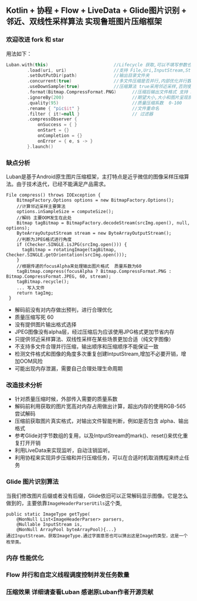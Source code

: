 ## Kotlin + 协程 + Flow + LiveData + Glide图片识别 + 邻近、双线性采样算法 实现鲁班图片压缩框架

### 欢迎改进 fork 和 star


用法如下：

```kotlin
Luban.with(this)                         //Lifecycle 获取,可以不填写参数也可使用ProcessLifecycleOwner
        .load(uri, uri)                  //支持 File,Uri,InputStream,String,和以上数据数组和集合
        .setOutPutDir(path)              //输出目录文件夹
        .concurrent(true)                //多文件压缩是否并行,内部优化并行数量防止OOM
        .useDownSample(true)             //压缩算法 true采用邻近采样,否则使用双线性采样(纯文字图片效果绝佳)
        .format(Bitmap.CompressFormat.PNG)      //压缩后输出文件格式 支持 JPG,PNG,WEBP
        .ignoreBy(200)                          //期望大小,大小和图片呈现质量不能均衡所以压缩后不一定小于此值,
        .quality(95)                            //质量压缩系数  0-100
        .rename { "pic$it" }                    //文件重命名
        .filter { it!=null }                    // 过滤器
        .compressObserver {
            onSuccess = { }
            onStart = {}
            onCompletion = {}
            onError = { e, s -> }
        }.launch()
```
### 缺点分析

Luban是基于Android原生图片压缩框架，主打特点是近乎微信的图像采样压缩算法。由于技术迭代，已经不能满足产品需求。

```
File compress() throws IOException {
    BitmapFactory.Options options = new BitmapFactory.Options();
    //计算邻近采样主要算法
    options.inSampleSize = computeSize();
    //解码 主要OOM发生在此处
    Bitmap tagBitmap = BitmapFactory.decodeStream(srcImg.open(), null, options);
    ByteArrayOutputStream stream = new ByteArrayOutputStream();
    //判断为JPEG格式进行角度
    if (Checker.SINGLE.isJPG(srcImg.open())) {
      tagBitmap = rotatingImage(tagBitmap, Checker.SINGLE.getOrientation(srcImg.open()));
    }
    //根据传递的focusAlpha来处理输出图片格式  质量系数为60
    tagBitmap.compress(focusAlpha ? Bitmap.CompressFormat.PNG : Bitmap.CompressFormat.JPEG, 60, stream);
    tagBitmap.recycle();
	... 写入文件
    return tagImg;
 }
```

- 解码前没有对内存做出预判，进行合理优化
- 质量压缩写死 60
- 没有提供图片输出格式选择
- JPEG图像没有alpha层，经过压缩后为应该使用JPG格式更加节省内存
- 只提供邻近采样算法、双线性采样在某些场景更加合适（纯文字图像）
- 不支持多文件合理并行压缩，输出顺序和压缩顺序不能保证一致
- 检测文件格式和图像的角度多次重复创建IntputStream,增加不必要开销，增加OOM风险
- 可能出现内存泄漏，需要自己合理处理生命周期

### 改造技术分析

- 针对质量压缩时候，外部传入需要的质量系数
- 解码前利用获取的图片宽高对内存占用做出计算，超出内存的使用RGB-565尝试解码
- 压缩前获取图片真实格式，对输出文件智能判断，例如是否包含 alpha、输出格式
- 参考Glide对字节数组的复用，以及IntputStream的mark()、reset()来优化重复打开开销
- 利用LiveData来实现监听，自动注销监听。
- 利用协程来实现异步压缩和并行压缩任务，可以在合适时机取消携程来终止任务

### Glide 图片识别算法

当我们修改图片后缀或者没有后缀，Glide依旧可以正常解码显示图像。它是怎么做到的，主要依靠`ImageHeaderParserUtils`这个类,

```
public static ImageType getType(
    @NonNull List<ImageHeaderParser> parsers,
    @Nullable InputStream is,
    @NonNull ArrayPool byteArrayPool){...}
通过InputStream，获取ImageType.通过字面意思也可以猜出这是Image的类型，这是一个枚举类。
```



### 内存 性能优化

### Flow 并行和自定义线程调度控制并发任务数量

### 压缩效果 详细请查看Luban 感谢原Luban作者开源贡献